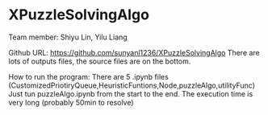 # XPuzzleSolvingAlgo

Team member:
Shiyu Lin, Yilu Liang

Github URL: https://github.com/sunyanl1236/XPuzzleSolvingAlgo
There are lots of outputs files, the source files are on the bottom.

How to run the program:
There are 5 .ipynb files (CustomizedPriotiryQueue,HeuristicFuntions,Node,puzzleAlgo,utilityFunc)
Just tun puzzleAlgo.ipynb from the start to the end. 
The execution time is very long (probably 50min to resolve)
